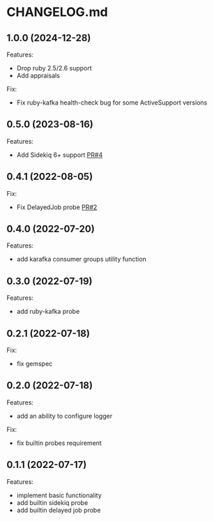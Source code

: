# CHANGELOG.md

## 1.0.0 (2024-12-28)

Features:

- Drop ruby 2.5/2.6 support
- Add appraisals

Fix:

- Fix ruby-kafka health-check bug for some ActiveSupport versions

## 0.5.0 (2023-08-16)

Features:

- Add Sidekiq 6+ support [PR#4](https://github.com/SberMarket-Tech/http_health_check/pull/4)

## 0.4.1 (2022-08-05)

Fix:

- Fix DelayedJob probe [PR#2](https://github.com/SberMarket-Tech/http_health_check/pull/2)

## 0.4.0 (2022-07-20)

Features:

- add karafka consumer groups utility function

## 0.3.0 (2022-07-19)

Features:

- add ruby-kafka probe

## 0.2.1 (2022-07-18)

Fix:

- fix gemspec

## 0.2.0 (2022-07-18)

Features:

- add an ability to configure logger

Fix:

- fix builtin probes requirement

## 0.1.1 (2022-07-17)

Features:

- implement basic functionality
- add builtin sidekiq probe
- add builtin delayed job probe
